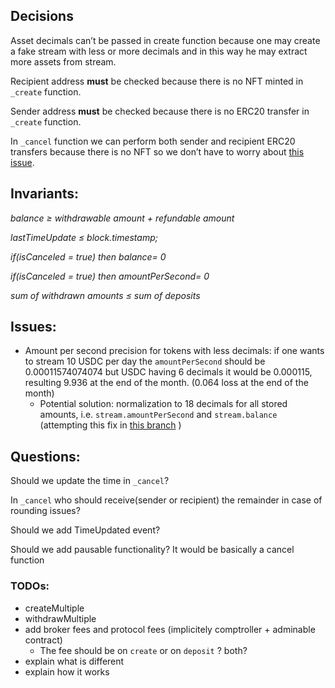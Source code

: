 ## Decisions

Asset decimals can’t be passed in create function because one may create a fake stream with less or more decimals and in
this way he may extract more assets from stream.

Recipient address **must** be checked because there is no NFT minted in `_create` function.

Sender address **must** be checked because there is no ERC20 transfer in `_create` function.

In `_cancel` function we can perform both sender and recipient ERC20 transfers because there is no NFT so we don’t have
to worry about [this issue](https://github.com/cantinasec/review-sablier/issues/11).

## Invariants:

_balance ≥ withdrawable amount + refundable amount_

_lastTimeUpdate ≤ block.timestamp;_

_if(isCanceled = true) then balance= 0_

_if(isCanceled = true) then amountPerSecond= 0_

_sum of withdrawn amounts ≤ sum of deposits_

## Issues:

- Amount per second precision for tokens with less decimals: if one wants to stream 10 USDC per day the
  `amountPerSecond` should be 0.00011574074074 but USDC having 6 decimals it would be 0.000115, resulting 9.936 at the
  end of the month. (0.064 loss at the end of the month)
  - Potential solution: normalization to 18 decimals for all stored amounts, i.e. `stream.amountPerSecond` and
    `stream.balance` (attempting this fix in
    [this branch](https://github.com/sablier-labs/v2-open-ended/tree/fix/amount-per-second-precision) )

## Questions:

Should we update the time in `_cancel`?

In `_cancel` who should receive(sender or recipient) the remainder in case of rounding issues?

Should we add TimeUpdated event?

Should we add pausable functionality? It would be basically a cancel function

### TODOs:

- createMultiple
- withdrawMultiple
- add broker fees and protocol fees (implicitely comptroller + adminable contract)
  - The fee should be on `create` or on `deposit` ? both?
- explain what is different
- explain how it works
